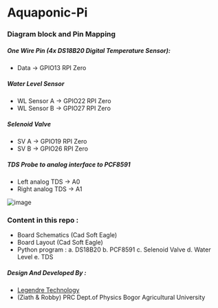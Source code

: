# Aquaponic-Pi

### Diagram block and Pin Mapping

##### One Wire Pin (4x DS18B20 Digital Temperature Sensor):
- Data -> GPIO13 RPI Zero 

##### Water Level Sensor
- WL Sensor A -> GPIO22 RPI Zero
- WL Sensor B -> GPIO27 RPI Zero

##### Selenoid Valve
- SV A -> GPIO19 RPI Zero
- SV B -> GPIO26 RPI Zero

##### TDS Probe to analog interface to PCF8591
- Left analog TDS -> A0
- Right analog TDS -> A1

![image](https://image.ibb.co/jv5RH7/Aquaponic_Hat.png)


### Content in this repo :
- Board Schematics (Cad Soft Eagle)
- Board Layout (Cad Soft Eagle)
- Python program :
    a. DS18B20
    b. PCF8591
    c. Selenoid Valve
    d. Water Level
    e. TDS 

##### Design And Developed By :
- [Legendre Technology](https://www.facebook.com/LegendreTechnology/)
- (Ziath & Robby) PRC Dept.of Physics Bogor Agricultural University 
